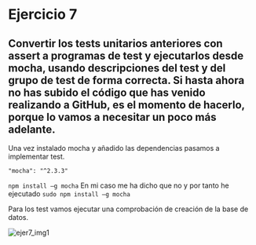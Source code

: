 # Ejercicio 7

## Convertir los tests unitarios anteriores con assert a programas de test y ejecutarlos desde mocha, usando descripciones del test y del grupo de test de forma correcta. Si hasta ahora no has subido el código que has venido realizando a GitHub, es el momento de hacerlo, porque lo vamos a necesitar un poco más adelante.

Una vez instalado mocha y añadido las dependencias pasamos a implementar test.

```
"mocha": "^2.3.3"
```

`npm install –g mocha`
En mi caso me ha dicho que no y por tanto he ejecutado
`sudo npm install –g mocha`

Para los test vamos ejecutar una comprobación de creación de la base de datos.

![ejer7_img1](http://googledrive.com/host/0B5Yam2FWqtZPZzR3TTBaSUpMZ2M/Ejercicio7_1.jpg)